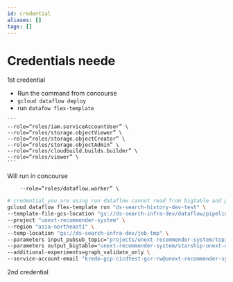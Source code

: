 ```yaml
---
id: credential
aliases: []
tags: []
---
```





# Credentials neede

1st credential
*  Run the command from concourse
  *  `gcloud dataflow deploy`
  *  run `datafow flex-template`
   
    ```
    --role=“roles/iam.serviceAccountUser” \
    --role=“roles/storage.objectViewer” \
    --role=“roles/storage.objectCreator” \
    --role=“roles/storage.objectAdmin” \
    --role=“roles/cloudbuild.builds.builder” \
    --role=“roles/viewer” \
    ```

Will run in concourse

```
    --role=“roles/dataflow.worker” \
```

```bash
# credential you are using run dataflow cannot read from bigtable and pubsub
gcloud dataflow flex-template run "ds-search-history-dev-test" \
--template-file-gcs-location "gs://ds-search-infra-dev/dataflow/pipeline.json" \
--project "unext-recommender-system" \
--region "asia-northeast1" \
--temp-location "gs://ds-search-infra-dev/job-tmp" \
--parameters input_pubsub_topic="projects/unext-recommender-system/topics/starship-unext-dev-search-htry-topic" \
--parameters output_bigtable="unext-recommender-system/starship-unext-dev-search-htry/user_search_kw_history" \
--additional-experiments=graph_validate_only \
--service-account-email "kredo-gcp-cicdtest-gcr-rw@unext-recommender-system.iam.gserviceaccount.com"
```

2nd credential


```bash


```
